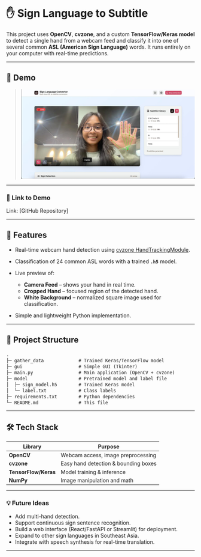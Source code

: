 # ✋ Sign Language to Subtitle

This project uses **OpenCV**, **cvzone**, and a custom **TensorFlow/Keras model** to detect a single hand from a webcam feed and classify it into one of several common **ASL (American Sign Language)** words.
It runs entirely on your computer with real-time predictions.

---

## 📸 Demo

> ![alt text](image-1.png)

---

### 🔗 Link to Demo

Link: [GitHub Repository]

---

## 🚀 Features

- Real-time webcam hand detection using [cvzone HandTrackingModule](https://github.com/cvzone/cvzone).
- Classification of 24 common ASL words with a trained **`.h5`** model.
- Live preview of:

  - **Camera Feed** – shows your hand in real time.
  - **Cropped Hand** – focused region of the detected hand.
  - **White Background** – normalized square image used for classification.

- Simple and lightweight Python implementation.

---

## 📂 Project Structure

```
.
├─ gather_data             # Trained Keras/TensorFlow model
├─ gui                     # Simple GUI (Tkinter)
├─ main.py                 # Main application (OpenCV + cvzone)
├─ model                   # Pretrained model and label file
│  ├─ sign_model.h5        # Trained Keras model
│  └─ label.txt            # Class labels
├─ requirements.txt        # Python dependencies
└─ README.md               # This file
```

---

## 🛠️ Tech Stack

| Library              | Purpose                              |
| -------------------- | ------------------------------------ |
| **OpenCV**           | Webcam access, image preprocessing   |
| **cvzone**           | Easy hand detection & bounding boxes |
| **TensorFlow/Keras** | Model training & inference           |
| **NumPy**            | Image manipulation and math          |

---

### 💡 Future Ideas

- Add multi-hand detection.
- Support continuous sign sentence recognition.
- Build a web interface (React/FastAPI or Streamlit) for deployment.
- Expand to other sign languages in Southeast Asia.
- Integrate with speech synthesis for real-time translation.

---
